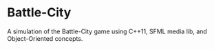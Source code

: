 # Battle-City
A simulation of the Battle-City game using C++11, SFML media lib, and Object-Oriented concepts.
